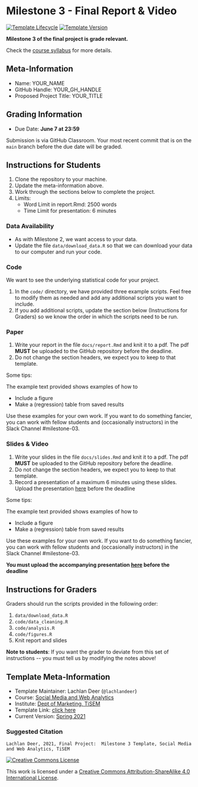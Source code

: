 # Milestone 3 - Final Report & Video

[![Template Lifecycle](https://img.shields.io/badge/lifecycle-maturing-blue.svg)](https://www.tidyverse.org/lifecycle/#maturing)
[![Template Version](https://img.shields.io/badge/version-2021-green.svg)]()

**Milestone 3 of the final project is grade relevant.**

Check the [course syllabus](https://tisem-digital-marketing.github.io/2021-smwa/assets/syllabus.pdf) for more details.

## Meta-Information 

* Name: YOUR_NAME
* GitHub Handle: YOUR_GH_HANDLE
* Proposed Project Title: YOUR_TITLE

## Grading Information

* Due Date: **June 7 at 23:59**

Submission is via GitHub Classroom.
Your most recent commit that is on the `main` branch before the due date will be graded.

## Instructions for Students

1. Clone the repository to your machine.
2. Update the meta-information above.
3. Work through the sections below to complete the project.
4. Limits:
    * Word Limit in report.Rmd: 2500 words
    * Time Limit for presentation: 6 minutes

### Data Availability

* As with Milestone 2, we want access to your data.
* Update the file `data/download_data.R` so that we can download your data to our computer and run your code.

### Code

We want to see the underlying statistical code for your project.

1. In the `code/` directory, we have provided three example scripts. Feel free to modify them as needed and add any additional scripts you want to include.
2. If you add additional scripts, update the section below (Instructions for Graders) so we know the order in which the scripts need to be run.

### Paper

1. Write your report in the file `docs/report.Rmd` and knit it to a pdf. The pdf **MUST** be uploaded to the GitHub repository before the deadline.
2. Do not change the section headers, we expect you to keep to that template.

Some tips:

The example text provided shows examples of how to

* Include a figure
* Make a (regression) table from saved results

Use these examples for your own work.
If you want to do something fancier, you can work with fellow students and (occasionally instructors) in the Slack Channel #milestone-03. 

### Slides & Video

1. Write your slides in the file `docs/slides.Rmd` and knit it to a pdf. The pdf **MUST** be uploaded to the GitHub repository before the deadline.
2. Do not change the section headers, we expect you to keep to that template.
3. Record a presentation of a maximum 6 minutes using these slides.
   Upload the presentation [here](https://forms.gle/tJ12bSoNKwQPMPb7A) before the deadline

Some tips:

The example text provided shows examples of how to

* Include a figure
* Make a (regression) table from saved results

Use these examples for your own work.
If you want to do something fancier, you can work with fellow students and (occasionally instructors) in the Slack Channel #milestone-03. 

**You must upload the accompanying presentation [here](https://forms.gle/tJ12bSoNKwQPMPb7A) before the deadline**

## Instructions for Graders

Graders should run the scripts provided in the following order:

1. `data/download_data.R`
2. `code/data_cleaning.R`
3. `code/analysis.R`
4. `code/figures.R`
5. Knit report and slides

**Note to students**: If you want the grader to deviate from this set of instructions -- you must tell us by modifying the notes above!

## Template Meta-Information

*   Template Maintainer: Lachlan Deer (`@lachlandeer`)
*   Course: [Social Media and Web Analytics](https://github.com/tisem-digital-marketing)
*   Institute: [Dept of Marketing, TiSEM](https://www.tilburguniversity.edu/about/schools/economics-and-management/organization/departments/marketing)
*   Template Link: [click here](https://github.com/tisem-digital-marketing/project-milestone-03)
*   Current Version: [Spring 2021](https://tisem-digital-marketing.github.io/2021-smwa/)

### Suggested Citation

```
Lachlan Deer, 2021, Final Project:  Milestone 3 Template, Social Media and Web Analytics, TiSEM
```

<a rel="license" href="http://creativecommons.org/licenses/by-sa/4.0/"><img alt="Creative Commons License" style="border-width:0" src="https://i.creativecommons.org/l/by-sa/4.0/88x31.png" /></a><br />

This work is licensed under a <a rel="license" href="http://creativecommons.org/licenses/by-sa/4.0/">Creative Commons Attribution-ShareAlike 4.0 International License</a>.
